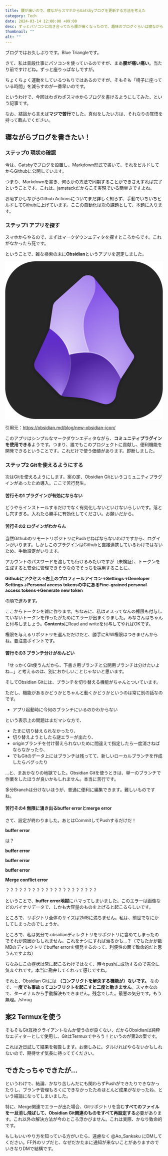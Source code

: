 ```yaml
---
title: 腰が痛いので、寝ながらスマホからGatsbyブログを更新する方法を考えた
category: Tech
date: 2024-03-14 12:00:00 +09:00
desc: ずっとパソコンに向き合ってたら腰が痛くなったので、趣味のブログぐらいは寝ながら更新できる方法を考えました。
thumbnail: ""
alt: ""
---
```

ブログではお久しぶりです。Blue Triangleです。

さて、私は普段仕事にパソコンを使っているのですが、まあ**腰が痛い痛い**。当たり前ですけどね。ずっと座りっぱなしですが。

ちょくちょく運動をしているつもりではあるのですが、そもそも「椅子に座っている時間」を減らすのが一番早いのです。

というわけで、今回はわざわざスマホからブログを書けるようにしてみた、という記事です。

なお、結論から言えば**マジで苦行**でした。真似をしたい方は、それなりの覚悟を持って臨んでください。

## 寝ながらブログを書きたい！

### ステップ0 現状の確認

今は、Gatsbyでブログを設置し、Markdown形式で書いて、それをビルドしてからGithubに公開しています。

つまり、Markdownを書き、何らかの方法で同期することができさえすれば完了ということです。これは、jamstackだからこそ実現でいる簡単さですよね。

お恥ずかしながらGithub Actionsについてまだ詳しく知らず、手動でいちいちビルドしてGithubに上げています。ここの自動化は次の課題として、本題に入ります。

### ステップ1 アプリを探す

スマホからやるので、まずはマークダウンエディタを探すところからです。これがなかったら死です。

ということで、雑な検索の末に**Obsidian**というアプリを選定しました。

![Obsidian logo](obsidian-icon.png)

引用元：https://obsidian.md/blog/new-obsidian-icon/

このアプリはシンプルなマークダウンエディタながら、**コミュニティプラグインを使用できる**ようです。つまり、誰でもこのプロジェクトに貢献し、便利機能を開発できるということです。これだけで使う価値があります。即断しました。

### ステップ2 Gitを使えるようにする

次はGitを使えるようにします。案の定、Obsidian Gitというコミュニティプラグインがあったため導入。ここで苦行発生。

#### 苦行その1 プラグインが有効にならない

どうやらインストールするだけでなく有効化しないといけないらしいです。落とし穴すぎる。入れたら勝手に有効化してください。お願いだから。

#### 苦行その2 ログインがわからん

当然GithubのリモートリポジトリにPushせねばならないわけですから、ログインがいります。しかしこのプラグインはGithubと直接連携しているわけではないため、手動設定がいります。

アカウントのパスワードを渡しても行けるみたいですが（未検証）、トークンを生成すると安全に管理できそうなのでそっちを採用することに。

**Githubにアクセス→右上のプロフィールアイコン→Settings→Developer Settings→Personal access tokensの中にあるFine-grained personal access tokens→Generate new token**

の順で進みます。

ここからトークンを雑に作ります。ちなみに、私はミスってなんの権限も付与していないトークンを作ったがためにエラーが出まくりました。みなさんはちゃんと付与しましょう。**Contents**にRead and writeを付与してやればOKです。

権限を与えるリポジトリを選んだだけだと、勝手にR/W権限はつきませんからね。要注意ポイントです。

#### 苦行その3 ブランチ分けがめんどい

「せっかくGit使うんだから、下書き用ブランチと公開用ブランチは分けたいよね…」と考えるのは、別におかしいことじゃないと思います。

そしてObsidian Gitには、ブランチを切り替える機能がちゃんとついています。

ただし、機能があるかどうかとちゃんと動くかどうかというのは常に別の話なのです。

- アプリ起動時に今何のブランチにいるのかわからない

という表示上の問題はまだマシな方で、

- たまに切り替えられなかったり、
- 切り替えようとしたら謎エラーが出たり、
- originブランチを付け替えられないために間違えて指定したら一度消さねばならなかったり、
- でもGitのデータ上にはブランチは残ってて、新しいローカルブランチを作成したらバグったり

…と、まあかなりの地獄でした。Obsidian Gitを使うときは、単一のブランチで作業をしたほうが良いかもしれません。本当に苦行です。

多分Branchは分けないほうが、普通に便利に編集できます。難しいものですね。

#### 苦行その4 無限に湧き出るbuffer errorとmerge error

さて、設定が終わりました。あとはCommitしてPushするだけだ！

**buffer error**

は？

**buffer error**

**buffer error**

**buffer error**

**Merge conflict error**


？？？？？？？？？？？？？？？？？？？？？

ということで、**buffer error地獄**にハマってしまいました。このエラーは画像などのバイナリデータで、しかも大容量のものを上げると起こるらしいです。

ところで、リポジトリ全体のサイズは2MBに満ちません。私は、前世でなにかしてしまったのでしょうか。

ところで、私は気分で.obsidianディレクトリをリポジトリに含めてしまったのでそれが原因かもしれません。これをナシにすれば治るかも…？（でもたかが数MBのディレクトリでbuffer errorを頻発するのって、利便性の面で致命的だと思うんですよね）

ちなみにこの症状は常に起こるわけではなく、時々pushに成功するので完全に気まぐれです。本当に勘弁してくれって感じですね。

それと、Obsidian Gitには **（コンフリクトを解決する機能が）ないです。** なので、**一度でも事故ってコンフリクトを起こすと二度と動きません**。スマホなので、ターミナルから手動解決もできません。残念でした。最悪の気分です。もう無理。/shrug

## 案2 Termuxを使う

そもそもGit互換クライアントなんか使うのが良くない、だからObsidianは純粋なエディターとして使用し、GitはTermuxでやろう！というのが第2の案です。

これは近日試して結果を報告します。お楽しみに。ダルければやらないかもしれないので、期待せず気長に待っててください。

## できたっちゃできたが…

というわけで、結論、かなり苦しんだにも関わらずPushができたりできなかったりし、ブランチ管理もろくにできなかったためほとんど成果がなかったね、という結論になってしまいました。

特に、Merge関連でエラーが出た場合、Gitリポジトリを含む**すべてのファイルを一旦消し飛ばして、Obsidian Git関連のものをすべて再設定する**必要があります。これ以外の解決方法が今のところ浮かびません。これは実際、かなり致命的です。

もしもいいやり方を知っている方がいたら、遠慮なく @Ao_Sankaku にDMしてください。FF外のリプだと、なぜだかたまに通知が来ないことがありますのでいきなりDMで結構です。